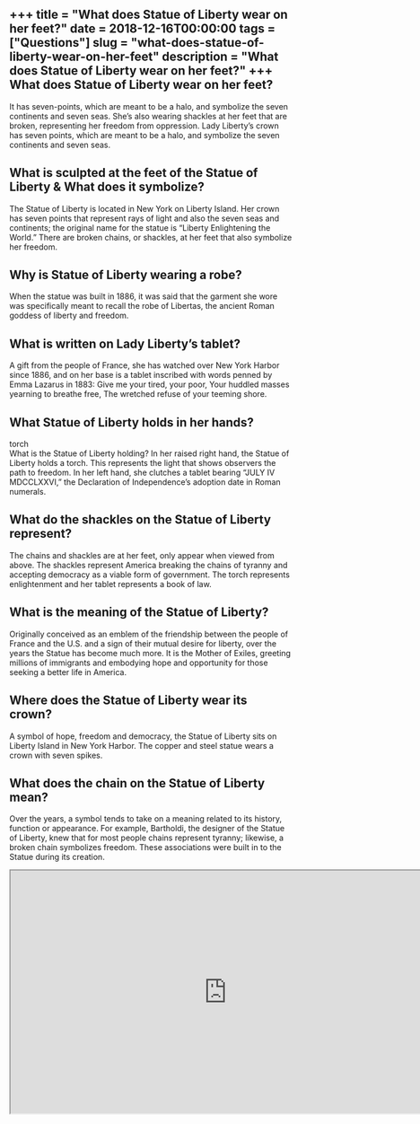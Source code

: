 +++
title = "What does Statue of Liberty wear on her feet?"
date = 2018-12-16T00:00:00
tags = ["Questions"]
slug = "what-does-statue-of-liberty-wear-on-her-feet"
description = "What does Statue of Liberty wear on her feet?"
+++
What does Statue of Liberty wear on her feet?
---------------------------------------------

It has seven-points, which are meant to be a halo, and symbolize the seven continents and seven seas. She’s also wearing shackles at her feet that are broken, representing her freedom from oppression. Lady Liberty’s crown has seven points, which are meant to be a halo, and symbolize the seven continents and seven seas.

What is sculpted at the feet of the Statue of Liberty &amp; What does it symbolize?
-----------------------------------------------------------------------------------

The Statue of Liberty is located in New York on Liberty Island. Her crown has seven points that represent rays of light and also the seven seas and continents; the original name for the statue is “Liberty Enlightening the World.” There are broken chains, or shackles, at her feet that also symbolize her freedom.

Why is Statue of Liberty wearing a robe?
----------------------------------------

When the statue was built in 1886, it was said that the garment she wore was specifically meant to recall the robe of Libertas, the ancient Roman goddess of liberty and freedom.

What is written on Lady Liberty’s tablet?
-----------------------------------------

A gift from the people of France, she has watched over New York Harbor since 1886, and on her base is a tablet inscribed with words penned by Emma Lazarus in 1883: Give me your tired, your poor, Your huddled masses yearning to breathe free, The wretched refuse of your teeming shore.

What Statue of Liberty holds in her hands?
------------------------------------------

torch  
What is the Statue of Liberty holding? In her raised right hand, the Statue of Liberty holds a torch. This represents the light that shows observers the path to freedom. In her left hand, she clutches a tablet bearing “JULY IV MDCCLXXVI,” the Declaration of Independence’s adoption date in Roman numerals.

What do the shackles on the Statue of Liberty represent?
--------------------------------------------------------

The chains and shackles are at her feet, only appear when viewed from above. The shackles represent America breaking the chains of tyranny and accepting democracy as a viable form of government. The torch represents enlightenment and her tablet represents a book of law.

What is the meaning of the Statue of Liberty?
---------------------------------------------

Originally conceived as an emblem of the friendship between the people of France and the U.S. and a sign of their mutual desire for liberty, over the years the Statue has become much more. It is the Mother of Exiles, greeting millions of immigrants and embodying hope and opportunity for those seeking a better life in America.

Where does the Statue of Liberty wear its crown?
------------------------------------------------

A symbol of hope, freedom and democracy, the Statue of Liberty sits on Liberty Island in New York Harbor. The copper and steel statue wears a crown with seven spikes.

What does the chain on the Statue of Liberty mean?
--------------------------------------------------

Over the years, a symbol tends to take on a meaning related to its history, function or appearance. For example, Bartholdi, the designer of the Statue of Liberty, knew that for most people chains represent tyranny; likewise, a broken chain symbolizes freedom. These associations were built in to the Statue during its creation.

<iframe allow="accelerometer; autoplay; clipboard-write; encrypted-media; gyroscope; picture-in-picture" allowfullscreen="" class="__youtube_prefs__  epyt-is-override  no-lazyload" data-no-lazy="1" data-origheight="433" data-origwidth="770" data-skipgform_ajax_framebjll="" height="433" id="_ytid_87737" loading="lazy" src="https://www.youtube.com/embed/-BE6GyHcASE?enablejsapi=1&autoplay=0&cc_load_policy=0&cc_lang_pref=&iv_load_policy=1&loop=0&modestbranding=0&rel=1&fs=1&playsinline=0&autohide=2&theme=dark&color=red&controls=1&" title="YouTube player" width="770"></iframe>